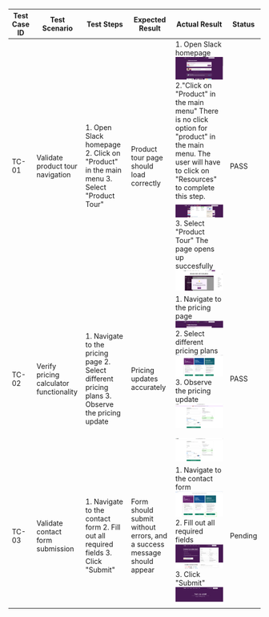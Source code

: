 | **Test Case ID** | **Test Scenario**                       | **Test Steps**                                                                                  | **Expected Result**                                                    | **Actual Result** | **Status** |
| ---------------- | --------------------------------------- | ----------------------------------------------------------------------------------------------- | ---------------------------------------------------------------------- | ----------------- | ---------- |
| TC-01            | Validate product tour navigation        | 1. Open Slack homepage 2. Click on "Product" in the main menu 3. Select "Product Tour"          | Product tour page should load correctly                                |  1. Open Slack homepage <br> ![homepage](assets/screenshots/TC-01-step-1.png) <br> 2."Click on "Product" in the main menu" There is no click option for "product" in the main menu. The user will have to click on "Resources" to complete this step. <br> ![product](assets/screenshots/TC-01-step-2.png) <br> 3. Select "Product Tour" The page opens up succesfully <br> ![product Tour](assets/screenshots/TC-01-step-3.png) <br>  | PASS |
| TC-02            | Verify pricing calculator functionality | 1. Navigate to the pricing page 2. Select different pricing plans 3. Observe the pricing update | Pricing updates accurately                                             | 1. Navigate to the pricing page <br> ![pricing page](assets/screenshots/TC-02-step-1.png) <br> 2. Select different pricing plans <br> ![pricing page](assets/screenshots/TC-02-step-2.png) <br> 3. Observe the pricing update <br> ![pricing update 3.1](assets/screenshots/TC-02-step-3.1.png) <br> <br> ![pricing update 3.2](assets/screenshots/TC-02-step-3.2.png) <br>  | PASS  |
| TC-03            | Validate contact form submission        | 1. Navigate to the contact form 2. Fill out all required fields 3. Click "Submit"               | Form should submit without errors, and a success message should appear | 1. Navigate to the contact form <br> ![Contact Form](assets/screenshots/TC-03-step-1.png) <br> 2. Fill out all required fields <br> ![Contact Form Feilds](assets/screenshots/TC-03-step-2.png) <br> 3. Click "Submit" <br> ![Submit](assets/screenshots/TC-03-step-3.png) <br>  | Pending    |
